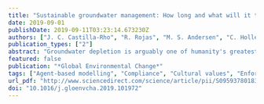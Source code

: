 ```yaml
---
title: "Sustainable groundwater management: How long and what will it take?"
date: 2019-09-01
publishDate: 2019-09-11T03:23:14.673230Z
authors: ["J. C. Castilla-Rho", "R. Rojas", "M. S. Andersen", "C. Holley", "G. Mariethoz"]
publication_types: ["2"]
abstract: "Groundwater depletion is arguably one of humanity's greatest sustainability challenges of the 21st century. With Sustainable Development Goals only a decade away, water authorities around the world are in the urgent need for concrete and targeted measures to ensure that communities adhere to groundwater management policies as rapidly and as effectively as possible. In this paper, we combine computational social science, groundwater modelling and empirical data from the World Values Survey to generate future ensembles of hydro-social trajectories under alternative courses of management and social action or inaction. Our simulations shed new light on the role that cultural values can play in shaping the societal trajectories and norms that emerge when resources are either allocated or not sufficiently allocated to monitor compliance, issue fines, engage community leaders, and deter rule-breakers. This study presents a new approach to explore and evaluate the capacity of existing and future management actions to steer groundwater systems towards sustainable trajectories, to forecast the celerity and timing of social transformations at the inter-decadal scale, and to help nations identify the most pertinent management options under institutional, political, social, and/or cultural constraints. The methods presented here are broadly applicable to support strategic decisions that rely on the monitoring, enforcement, and compliance of environmental regulations."
featured: false
publication: "*Global Environmental Change*"
tags: ["Agent-based modelling", "Compliance", "Cultural values", "Enforcement", "Regulation", "Social norms", "Socio-hydrology", "World values survey"]
url_pdf: "http://www.sciencedirect.com/science/article/pii/S0959378018307301"
doi: "10.1016/j.gloenvcha.2019.101972"
---
```


